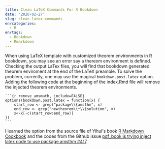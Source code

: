 ```yaml
---
title: Clean LaTeX Commands For R Bookdown
date: '2020-02-27'
slug: clean-latex-commands
en/categories:
  - R
en/tags:
  - Bookdown
  - Rmarkdown
---
```



When using LaTeX template with customized theorem environments in R bookdown, you may see an error say a thereom environment is defined. Checking the output LaTex files, you will find that bookdown generated theorem enviroment at the end of the LaTeX preamble. To solve the problem, currently, one may use the magical `bookdown.post.latex` option. Adding the following code at the beginning of the index.Rmd file will remove the injected theorem environments.

    ```{r remove_amsmath, include=FALSE}
    options(bookdown.post.latex = function(x) {
        start_row <- grep("package\\{amsthm", x)
        end_row <- grep("newtheorem\\*\\{solution", x)
        x<-x[-c(start_row:end_row)]
    })
    ```

I learned the option from the source file of Yihui's book [R Markdown Cookbook](https://bookdown.org/yihui/rmarkdown-cookbook/) and the codes from the Github issue [pdf_book is trying inject latex code to use package amsthm #417](https://github.com/rstudio/bookdown/issues/417).
